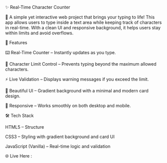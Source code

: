 ✨ Real-Time Character Counter

🚀 A simple yet interactive web project that brings your typing to life!
This app allows users to type inside a text area while keeping track of characters in real-time. With a clean UI and responsive background, it helps users stay within limits and avoid overflows.

🎯 Features

⌨️ Real-Time Counter – Instantly updates as you type.

🚫 Character Limit Control – Prevents typing beyond the maximum allowed characters.

⚡ Live Validation – Displays warning messages if you exceed the limit.

🎨 Beautiful UI – Gradient background with a minimal and modern card design.

📱 Responsive – Works smoothly on both desktop and mobile.

🛠️ Tech Stack

HTML5 – Structure

CSS3 – Styling with gradient background and card UI

JavaScript (Vanilla) – Real-time logic and validation

🌐 Live Here : 
